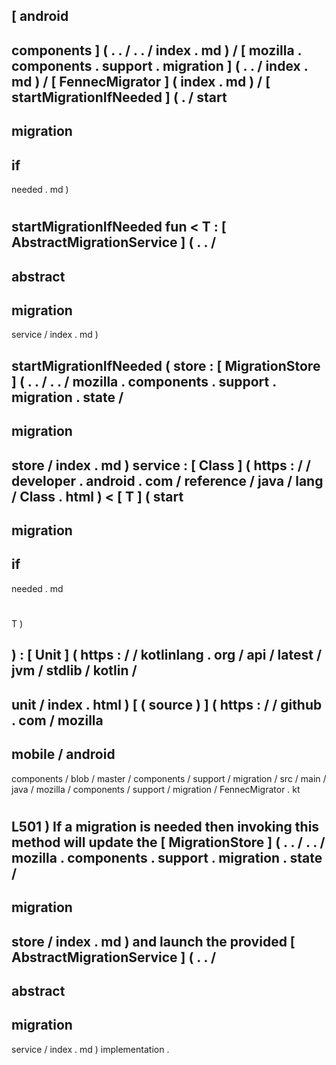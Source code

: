 [
android
-
components
]
(
.
.
/
.
.
/
index
.
md
)
/
[
mozilla
.
components
.
support
.
migration
]
(
.
.
/
index
.
md
)
/
[
FennecMigrator
]
(
index
.
md
)
/
[
startMigrationIfNeeded
]
(
.
/
start
-
migration
-
if
-
needed
.
md
)
#
startMigrationIfNeeded
fun
<
T
:
[
AbstractMigrationService
]
(
.
.
/
-
abstract
-
migration
-
service
/
index
.
md
)
>
startMigrationIfNeeded
(
store
:
[
MigrationStore
]
(
.
.
/
.
.
/
mozilla
.
components
.
support
.
migration
.
state
/
-
migration
-
store
/
index
.
md
)
service
:
[
Class
]
(
https
:
/
/
developer
.
android
.
com
/
reference
/
java
/
lang
/
Class
.
html
)
<
[
T
]
(
start
-
migration
-
if
-
needed
.
md
#
T
)
>
)
:
[
Unit
]
(
https
:
/
/
kotlinlang
.
org
/
api
/
latest
/
jvm
/
stdlib
/
kotlin
/
-
unit
/
index
.
html
)
[
(
source
)
]
(
https
:
/
/
github
.
com
/
mozilla
-
mobile
/
android
-
components
/
blob
/
master
/
components
/
support
/
migration
/
src
/
main
/
java
/
mozilla
/
components
/
support
/
migration
/
FennecMigrator
.
kt
#
L501
)
If
a
migration
is
needed
then
invoking
this
method
will
update
the
[
MigrationStore
]
(
.
.
/
.
.
/
mozilla
.
components
.
support
.
migration
.
state
/
-
migration
-
store
/
index
.
md
)
and
launch
the
provided
[
AbstractMigrationService
]
(
.
.
/
-
abstract
-
migration
-
service
/
index
.
md
)
implementation
.
